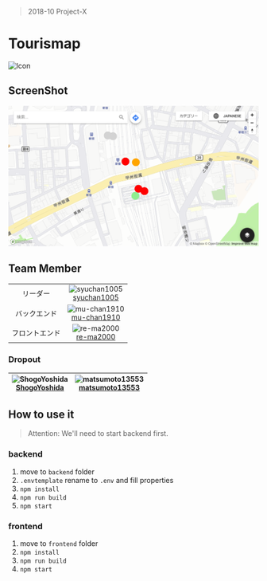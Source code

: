 > 2018-10 Project-X

# Tourismap
<img alt="Icon" src="frontend/public/img/icon.svg" width="150" />

## ScreenShot
![Top](screenshot/top.png)

## Team Member
|||
|:---:|:---:|
|リーダー | <img src="https://github.com/syuchan1005.png" alt="syuchan1005" width="100" height="100"><br>[syuchan1005](https://github.com/syuchan1005)||
|バックエンド|<img src="https://github.com/mu-chan1910.png" alt="mu-chan1910" width="100" height="100"><br>[mu-chan1910](https://github.com/mu-chan1910)|
|フロントエンド|<img src="https://github.com/re-ma2000.png" alt="re-ma2000" width="100" height="100"><br>[re-ma2000](https://github.com/re-ma2000)|

### Dropout
|<img src="https://github.com/ShogoYoshida.png" alt="ShogoYoshida" width="100" height="100"><br>[ShogoYoshida](https://github.com/ShogoYoshida) | <img src="https://github.com/matsumoto13553.png" alt="matsumoto13553" width="100" height="100"><br>[matsumoto13553](https://github.com/matsumoto13553)|
|:--:|:--:|

## How to use it
> Attention: We'll need to start backend first.

### backend
1. move to `backend` folder
1. `.envtemplate` rename to `.env` and fill properties
1. `npm install`
1. `npm run build`
1. `npm start`

### frontend
1. move to `frontend` folder
1. `npm install`
1. `npm run build`
1. `npm start`
